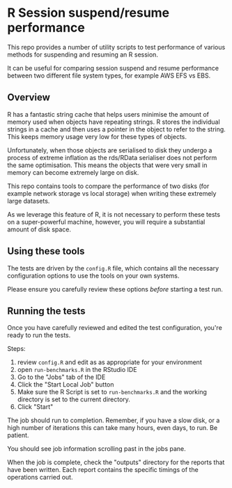 # R Session suspend/resume performance

This repo provides a number of utility scripts to test performance of various methods for suspending and resuming an R session.

It can be useful for comparing session suspend and resume performance between two different file system types, for example AWS EFS vs EBS.


## Overview

R has a fantastic string cache that helps users minimise the amount of memory used when objects have repeating strings. R stores the individual strings in a cache and then uses a pointer in the object to refer to the string. This keeps memory usage very low for these types of objects.

Unfortunately, when those objects are serialised to disk they undergo a process of extreme inflation as the rds/RData serialiser does not perform the same optimisation. This means the objects that were very small in memory can become extremely large on disk.

This repo contains tools to compare the performance of two disks (for example network storage vs local storage) when writing these extremely large datasets.

As we leverage this feature of R, it is not necessary to perform these tests on a super-powerful machine, however, you will require a substantial amount of disk space.

## Using these tools

The tests are driven by the `config.R` file, which contains all the necessary configuration options to use the tools on your own systems.

Please ensure you carefully review these options _before_ starting a test run.

## Running the tests

Once you have carefully reviewed and edited the test configuration, you're ready to run the tests.

Steps:

1. review `config.R` and edit as as appropriate for your environment
2. open `run-benchmarks.R` in the RStudio IDE
3. Go to the "Jobs" tab of the IDE
4. Click the "Start Local Job" button
5. Make sure the R Script is set to `run-benchmarks.R` and the working directory is set to the current directory.
6. Click "Start"

The job should run to completion. Remember, if you have a slow disk, or a high number of iterations this can take many hours, even days, to run. Be patient.

You should see job information scrolling past in the jobs pane.

When the job is complete, check the "outputs" directory for the reports that have been written. Each report contains the specific timings of the operations carried out.
